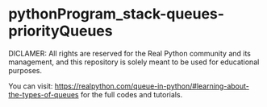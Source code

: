 # pythonProgram_stack-queues-priorityQueues

DICLAMER: All rights are reserved for the Real Python community and its management, and this repository is solely meant to be used for educational purposes.

You can visit: https://realpython.com/queue-in-python/#learning-about-the-types-of-queues for the full codes and tutorials.

